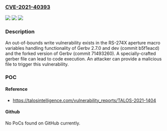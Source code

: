 ### [CVE-2021-40393](https://cve.mitre.org/cgi-bin/cvename.cgi?name=CVE-2021-40393)
![](https://img.shields.io/static/v1?label=Product&message=Gerbv&color=blue)
![](https://img.shields.io/static/v1?label=Version&message=n%2Fa&color=blue)
![](https://img.shields.io/static/v1?label=Vulnerability&message=out%20of%20bounds%20write&color=brighgreen)

### Description

An out-of-bounds write vulnerability exists in the RS-274X aperture macro variables handling functionality of Gerbv 2.7.0 and dev (commit b5f1eacd) and the forked version of Gerbv (commit 71493260). A specially-crafted gerber file can lead to code execution. An attacker can provide a malicious file to trigger this vulnerability.

### POC

#### Reference
- https://talosintelligence.com/vulnerability_reports/TALOS-2021-1404

#### Github
No PoCs found on GitHub currently.

